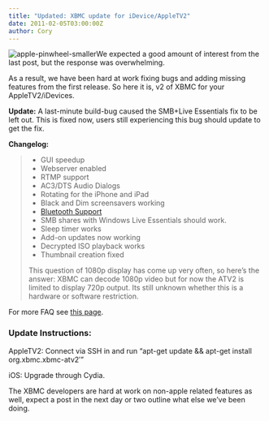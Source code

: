 ```yaml
---
title: "Updated: XBMC update for iDevice/AppleTV2"
date: 2011-02-05T03:00:00Z
author: Cory
---
```


![](/images/blog/apple-pinwheel-smaller.webp "apple-pinwheel-smaller")We expected a good amount of interest from the last post, but the response was overwhelming.

As a result, we have been hard at work fixing bugs and adding missing features from the first release. So here it is, v2 of XBMC for your AppleTV2/iDevices.

**Update:** A last-minute build-bug caused the SMB+Live Essentials fix to be left out. This is fixed now, users still experiencing this bug should update to get the fix.

**Changelog:**

> - GUI speedup
> - Webserver enabled
> - RTMP support
> - AC3/DTS Audio Dialogs
> - Rotating for the iPhone and iPad
> - Black and Dim screensavers working
> - [Bluetooth Support](https://forum.kodi.tv/showthread.php?pid=706047%23pid706047)
> - SMB shares with Windows Live Essentials should work.
> - Sleep timer works
> - Add-on updates now working
> - Decrypted ISO playback works
> - Thumbnail creation fixed
>
> This question of 1080p display has come up very often, so here’s the answer: XBMC can decode 1080p video but for now the ATV2 is limited to display 720p output. Its still unknown whether this is a hardware or software restriction.

For more FAQ see [this page](https://kodi.wiki/view/XBMC_for_iOS_specific_FAQ).

### Update Instructions:

AppleTV2: Connect via SSH in and run “apt-get update && apt-get install org.xbmc.xbmc-atv2′”

iOS: Upgrade through Cydia.

The XBMC developers are hard at work on non-apple related features as well, expect a post in the next day or two outline what else we’ve been doing.
